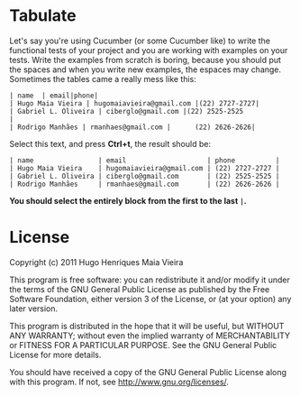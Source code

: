# Tabulate

Let's say you're using Cucumber (or some Cucumber like) to write the functional
tests of your project and you are working with examples on your tests.
Write the examples from scratch is boring, because you should put the spaces and
when you write new examples, the espaces may change. Sometimes the tables came a
really mess like this:

    | name  | email|phone|
    | Hugo Maia Vieira | hugomaiavieira@gmail.com |(22) 2727-2727|
    | Gabriel L. Oliveira | ciberglo@gmail.com |(22) 2525-2525            |
    | Rodrigo Manhães | rmanhaes@gmail.com |      (22) 2626-2626|

Select this text, and press **Ctrl+t**, the result should be:

    | name                | email                    | phone          |
    | Hugo Maia Vieira    | hugomaiavieira@gmail.com | (22) 2727-2727 |
    | Gabriel L. Oliveira | ciberglo@gmail.com       | (22) 2525-2525 |
    | Rodrigo Manhães     | rmanhaes@gmail.com       | (22) 2626-2626 |

**You should select the entirely block from the first to the last `|`.**

# License

Copyright (c) 2011 Hugo Henriques Maia Vieira

This program is free software: you can redistribute it and/or modify
it under the terms of the GNU General Public License as published by
the Free Software Foundation, either version 3 of the License, or
(at your option) any later version.

This program is distributed in the hope that it will be useful,
but WITHOUT ANY WARRANTY; without even the implied warranty of
MERCHANTABILITY or FITNESS FOR A PARTICULAR PURPOSE.  See the
GNU General Public License for more details.

You should have received a copy of the GNU General Public License
along with this program.  If not, see <http://www.gnu.org/licenses/>.

